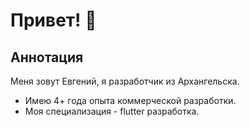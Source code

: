 # Привет! 👋

## Аннотация
Меня зовут Евгений, я разработчик из Архангельска.
* Имею 4+ года опыта коммерческой разработки.
* Моя специализация - flutter разработка. 


[//]: # (Контакты для связи можно найти [тут]&#40;#свяжитесь-со-мной&#41;)

[//]: # (### Оглавление)

[//]: # (* [Мой опыт]&#40;#мой-опыт&#41;)

[//]: # (    * [Домашние и учебные проекты]&#40;#🌱-домашние-и-учебные-проекты&#41;)

[//]: # (    * [Коммерческие проекты]&#40;#💻-профессиональная-деятельность&#41;)

[//]: # (* [Hard skills]&#40;#hard-skills&#41;)

[//]: # (    * [Flutter]&#40;#🎯-flutter&#41;)

[//]: # (    * [Other]&#40;#👨‍💻-other&#41;)

[//]: # (* [Soft skills]&#40;#soft-skills&#41;)

[//]: # (* [Мотивация]&#40;#мотивация-⚡&#41;)

[//]: # (* [Пожелания]&#40;#пожелания-🌠&#41;)

[//]: # (* [Свяжитесь со мной]&#40;#свяжитесь-со-мной&#41;)

[//]: # ()
[//]: # (## Мой опыт)

[//]: # ([Мой текущий pet-проект]&#40;https://github.com/dazevich/simple_isolates&#41; - пакет для удобной работы с изолятами для решения простых задач &#40;прим. парсинг&#41;. &#40;Dart&#41;)

[//]: # (* [<img src='https://img.shields.io/badge/Flutter-SimpleIsolates-blue'>]&#40;https://github.com/dazevich/simple_isolates&#41;)

[//]: # (* [<img src='https://img.shields.io/badge/Flutter-Example application-blue'>]&#40;https://github.com/dazevich/example_contact_app&#41;)

[//]: # (### 🌱 Домашние и учебные проекты)

[//]: # (```dart)

[//]: # (void main&#40;&#41; {)

[//]: # ( runApp&#40;const MyMillionthPetApp&#40;&#41;&#41;;)

[//]: # (})

[//]: # (```)

[//]: # (* 2014 - напечатал hello world в консоли с помощью Java &#40;ничего не понял, но было интересно&#41;)

[//]: # (* 2017 - написал чат на сокетах на Java &#40;чувстовал себя, как первооткрыватель, когда в аудитории мы с одного компа отправили сообщение на другой&#41;)

[//]: # (* 2018 - в качестве дипломной работы написал CRM систему с тасктрекером и пайплайнами. Сам нариовал дизайн в фотошопе, написал бэк на php, клиент на html+css+jquery. Защитился на 5)

[//]: # (* 2019 - создал сайт для крутых ребят, которые работают с художниками - [Союз молодого искусства]&#40;http://youngart39.ru/&#41;)

[//]: # (### 💻 ПРОФЕССИОНАЛЬНАЯ ДЕЯТЕЛЬНОСТЬ)

[//]: # (```dart)

[//]: # (kReleaseMode = true;)

[//]: # (```)

[//]: # (* 2019 - Junior Full-Stack разработчик в небольшой веб-студии. В техстеке команды было запрещено все, что может не запуститься на бабушкином компе с 98 виндой и IE первой версии &#40;*то есть, запрещено все, кроме html, js, css*&#41;. Используя только языки разметки, js с jquery и php, я запустил сайт для местного ресторана, [сайт для компании, продающей строительную технику]&#40;https://triton-group.ru/&#41; и сайт для компании, которая продает кондиционеры.)

[//]: # (* 2020 &#40;первая половина&#41; - Junior Backend разработчик &#40;Golang&#41;. Попробовал себя на проектах, связанных с blockchain &#40;писал смартконтракты под гиперледжер&#41;, писал обычные ресты, парсил эксельки для огромного завода. В итоге понял, что бэк не для меня)

[//]: # (* 2020 &#40;вторая половина&#41; - Junior Frontend разработчик &#40;Flutter&#41;. Писал мобильное приложение для внутреннего проекта. Что-то вроде портала для айтишников, где публикуются новости, события, офисы, с которыми можно взаимодействовать &#40;забронировать, например. В команде было **1** человек, так что пришлось учиться *на лету*)

[//]: # (* 2021 - Middle &#40;Junior++&#41; разработчик &#40;полюбившийся мне Flutter&#41;. Писал клиент для ВКС &#40;видеоконференцсвязи&#41;. Крутая компания с большой командой, отлаженными процессами и настроенным окружением.)

[//]: # (* 2022 - Middle &#40;Dart, Flutter&#41; разработчик. Начал использовать Dart на стороне Back-end. Узнал, что такое PlantUML, Backend-for-frontend, DaC. Заинтересовался проектированием ПО, познакомился с трудами Р. Мартина, Ф. Брукса, "Банды четырех". Увидел IT со стороны бизнеса.)

[//]: # ()
[//]: # (## Hard skills)

[//]: # (### 🎯 Flutter)

[//]: # (Моя кор технология. Именно во Flutter я вырос до полноценного мидла. Вот, что я могу:)

[//]: # (1. Поддерживать как мобильные, так и Web и Desktop приложения &#40;юзал Flutter for Web еще до того, как это не стало мейнстримом&#41;)

[//]: # (2. Понять, когда я могу обойтись *[provider]&#40;https://pub.dev/packages/provider&#41;*, а когда пора браться за *[bloc]&#40;https://pub.dev/packages/bloc&#41;*)

[//]: # (3. Вызвать нативный метод с помощью *MethodChannel* или следить за уровнем батареи *via event channel*, например)

[//]: # (4. Использовать всю мощь dart/http, или подключить dio)

[//]: # (5. Юнит-тестировать написанный мной код)

[//]: # (   Список можно продолжать еще долго, атомарно описывая каждую бизнес-задачу, которую я уже закрыл с помощью Flutter. Стоит выделить, что я пишу чистый, структурированный код. Разделяю файлы по папкам &#40;clean arch&#41;.)

[//]: # (### 👨‍💻 Other)

[//]: # (* Figma - могу вытащить цвета, стили текста, размеры компонентов. А могу и сам создать прототип приложения с интерактивными компонентами)

[//]: # (* Postman)

[//]: # (* JUnit - как-то раз писал нагрузочные тесты для blockchain приложения)

[//]: # (* Git - commit, push, pull, merdge, cherry-pick &#40;то, с чем приходится часто сталкиваться&#41;)

[//]: # (* Jira - включая confluence, привязку ветки к таске &#40;и коммита к таске&#41;)

[//]: # (* Android Studio, VS code)

[//]: # (* Chrome DevTools)

[//]: # ()
[//]: # (### 📃 Проектирование)

[//]: # (Для описания компонентов я использую разного рода диаграмы. Последний мой состоял на 60% из документирования и проектирования. Это помогло понять ценность полного и качественного описания.)

[//]: # ()
[//]: # (## Soft skills)

[//]: # (В общении я приветлив, вежлив и открыт. В студенческие годы я был комиссаром педагогического студ. отряда и руководил 20-ю студентами. Неоднократно участвовал в подготовке и проведении тимбилдингов, работал вожатым в международном лагере на территории Польши. Я успел год отработать в десткой школе программирования, поэтому нервы у меня стальные 😉)

[//]: # ()
[//]: # (К основным своим софт-скиллам я отношу:)

[//]: # (* Высокие коммуникативные навыки)

[//]: # (* Стрессоустойчивость)

[//]: # (* Ответственность)

[//]: # (* Способности к управлению и управленческий опыт)

[//]: # ()
[//]: # (## Мотивация ⚡)

[//]: # (Вдохновлен "Кремниевой долиной", "Стартапом" и "Кадрами".)

[//]: # ()
[//]: # (## Пожелания 🌠)

[//]: # (Мой опыт пока не назвать особенно большим, но я попробовал себя в бэкенде, фронтенде и UI дизайне. Со временем я хочу перейти в проджект менеджмент, поэтому был бы рад принять участие в open source проекте или стартапе в качестве PM)

[//]: # ()
[//]: # (## Свяжитесь со мной)

[//]: # ([<img src='https://img.shields.io/badge/dazevichweb-telegram-blue'>]&#40;https://t.me/dazevichwebs&#41; [<img src='https://img.shields.io/badge/email-mail.yandex-orange'>]&#40;mailto:dev@dazevich.ru&#41;)

<!--
**EKoretsky/EKoretsky** is a ✨ _special_ ✨ repository because its `README.md` (this file) appears on your GitHub profile.

Here are some ideas to get you started:

- 🔭 I’m currently working on ...
- 🌱 I’m currently learning ...
- 👯 I’m looking to collaborate on ...
- 🤔 I’m looking for help with ...
- 💬 Ask me about ...
- 📫 How to reach me: ...
- 😄 Pronouns: ...
- ⚡ Fun fact: ...
-->

